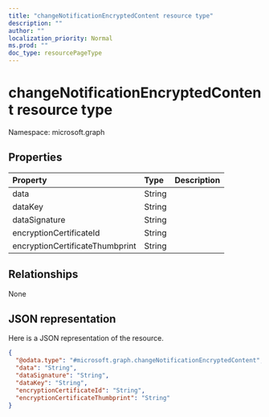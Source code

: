 ```yaml
---
title: "changeNotificationEncryptedContent resource type"
description: ""
author: ""
localization_priority: Normal
ms.prod: ""
doc_type: resourcePageType
---
```


# changeNotificationEncryptedContent resource type


Namespace: microsoft.graph



## Properties
|Property|Type|Description|
|:---|:---|:---|
|data|String||
|dataKey|String||
|dataSignature|String||
|encryptionCertificateId|String||
|encryptionCertificateThumbprint|String||

## Relationships
None

## JSON representation
Here is a JSON representation of the resource.
<!-- {
  "blockType": "resource",
  "@odata.type": "microsoft.graph.changeNotificationEncryptedContent"
}
-->
``` json
{
  "@odata.type": "#microsoft.graph.changeNotificationEncryptedContent",
  "data": "String",
  "dataSignature": "String",
  "dataKey": "String",
  "encryptionCertificateId": "String",
  "encryptionCertificateThumbprint": "String"
}
```

